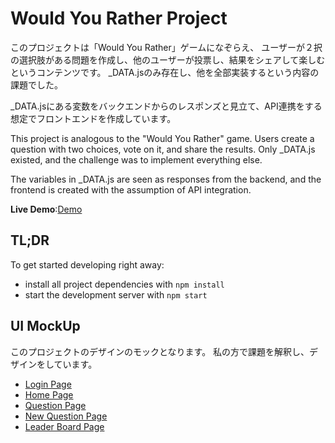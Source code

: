 # Would You Rather Project

このプロジェクトは「Would You Rather」ゲームになぞらえ、
ユーザーが２択の選択肢がある問題を作成し、他のユーザーが投票し、結果をシェアして楽しむというコンテンツです。
_DATA.jsのみ存在し、他を全部実装するという内容の課題でした。

_DATA.jsにある変数をバックエンドからのレスポンズと見立て、API連携をする想定でフロントエンドを作成しています。

This project is analogous to the "Would You Rather" game.
Users create a question with two choices, vote on it, and share the results.
Only _DATA.js existed, and the challenge was to implement everything else.

The variables in _DATA.js are seen as responses from the backend, and the frontend is created with the assumption of API integration.

**Live Demo**:[Demo](https://nostalgic-sammet-63456b.netlify.app/)

## TL;DR

To get started developing right away:

* install all project dependencies with `npm install`
* start the development server with `npm start`

## UI MockUp
このプロジェクトのデザインのモックとなります。
私の方で課題を解釈し、デザインをしています。

* [Login Page](https://www.figma.com/proto/YHg85xWZxVEdVyXlJSFPMo/Untitled?node-id=1%3A2&scaling=min-zoom&page-id=0%3A1)
* [Home Page](https://www.figma.com/proto/YHg85xWZxVEdVyXlJSFPMo/Untitled?node-id=10%3A80&scaling=min-zoom&page-id=10%3A69)
* [Question Page](https://www.figma.com/proto/YHg85xWZxVEdVyXlJSFPMo/Untitled?node-id=10%3A33&scaling=min-zoom&page-id=1%3A3)
* [New Question Page](https://www.figma.com/proto/YHg85xWZxVEdVyXlJSFPMo/Untitled?node-id=10%3A51&scaling=min-zoom&page-id=1%3A4)
* [Leader Board Page](https://www.figma.com/proto/YHg85xWZxVEdVyXlJSFPMo/Untitled?node-id=10%3A57&scaling=min-zoom&page-id=1%3A5)
